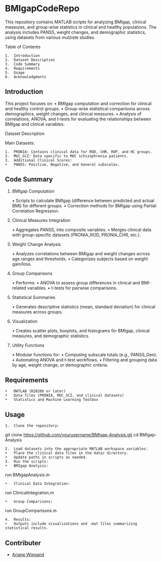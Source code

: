 # BMIgapCodeRepo

This repository contains MATLAB scripts for analyzing BMIgap, clinical measures, and group-wise statistics in clinical and healthy populations. The analysis includes PANSS,  weight changes, and demographic statistics, using datasets from various mulziste studies.

Table of Contents

	1.	Introduction
	2.	Dataset Description
	3.	Code Summary
	4.	Requirements
	5.	Usage
	6.	Acknowledgments

## Introduction

This project focuses on:
	•	BMIgap computation and correction for clinical and healthy control groups.
	•	Group-wise statistical comparisons across demographics, weight changes, and clinical measures.
	•	Analysis of correlations, ANOVA, and t-tests for evaluating the relationships between BMIgap and clinical variables.

Dataset Description

Main Datasets:

	1.	PRONIA: Contains clinical data for ROD, CHR, ROP, and HC groups.
	2.	MUC_SCZ: Data specific to MUC schizophrenia patients.
	3.	Additional Clinical Scores:
	•	PANSS: Positive, Negative, and General subscales.

## Code Summary

1. BMIgap Computation

	•	Scripts to calculate BMIgap (difference between predicted and actual BMI) for different groups.
	•	Correction methods for BMIgap using Partial Correlation Regression.

2. Clinical Measures Integration

	•	Aggregates PANSS, into composite variables.
	•	Merges clinical data with group-specific datasets (PRONIA_ROD, PRONIA_CHR, etc.).

3. Weight Change Analysis

	•	Analyzes correlations between BMIgap and weight changes across age ranges and thresholds.
	•	Categorizes subjects based on weight gain/loss.

4. Group Comparisons

	•	Performs:
	•	ANOVA to assess group differences in clinical and BMI-related variables.
	•	t-tests for pairwise comparisons.

5. Statistical Summaries

	•	Generates descriptive statistics (mean, standard deviation) for clinical measures across groups.

6. Visualization

	•	Creates scatter plots, boxplots, and histograms for BMIgap, clinical measures, and demographic statistics.

7. Utility Functions

	•	Modular functions for:
	•	Computing subscale totals (e.g., PANSS_Gen).
	•	Automating ANOVA and t-test workflows.
	•	Filtering and grouping data by age, weight change, or demographic criteria.

## Requirements

	•	MATLAB (R2020b or later)
	•	Data files (PRONIA, MUC_SCZ, and clinical datasets)
	•	Statistics and Machine Learning Toolbox

## Usage

	1.	Clone the repository:

git clone https://github.com/yourusername/BMIgap-Analysis.git
cd BMIgap-Analysis


	2.	Load datasets into the appropriate MATLAB workspace variables:
	•	Place the clinical data files in the data/ directory.
	•	Update paths in scripts as needed.
	3.	Run the scripts:
	•	BMIgap Analysis:

run BMIgapAnalysis.m


	•	Clinical Data Integration:

run ClinicalIntegration.m


	•	Group Comparisons:

run GroupComparisons.m


	4.	Results:
	•	Outputs include visualizations and .mat files summarizing statistical results.

## Contributer
- [Ariane Wiegand](https://github.com/arianewiegand)

